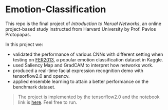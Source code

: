 # Emotion-Classification

This repo is the final project of *Introduction to Nerual Networks*, an online project-based study instructed from Harvard University by Prof. Pavlos Protopapas.

In this project we:

- validated the performance of various CNNs with different setting when testing on [FER2013](https://www.kaggle.com/c/challenges-in-representation-learning-facial-expression-recognition-challenge/data), a popular emotion classification dataset in Kaggle. 
- used Saliency Map and GradCAM to interpret how networks work.
- produced a real-time facial expression recognition demo with tensorflow2.0 and opencv. 
- applied ensemble learning to attain a better performance on the benchmark dataset.


> The project is implemented by the tensorflow2.0 and the notebook link is [here](https://colab.research.google.com/drive/1ViI_5V9cAWhCJ_nWR9CQMPvkXw8yaInF?usp=sharing). Feel free to run.

